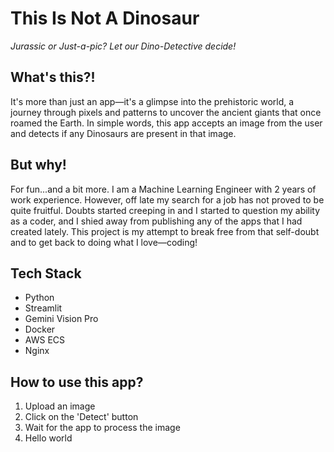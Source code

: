 # This Is Not A Dinosaur
_Jurassic or Just-a-pic? Let our Dino-Detective decide!_

## What's this?!
It's more than just an app—it's a glimpse into the prehistoric world, a journey through pixels and patterns to uncover the ancient giants that once roamed the Earth. In simple words, this app accepts an image from the user and detects if any Dinosaurs are present in that image.

## But why!
For fun...and a bit more. I am a Machine Learning Engineer with 2 years of work experience. However, off late my search for a job has not proved to be quite fruitful. Doubts started creeping in and I started to question my ability as a coder, and I shied away from publishing any of the apps that I had created lately. This project is my attempt to break free from that self-doubt and to get back to doing what I love—coding!

## Tech Stack
- Python
- Streamlit
- Gemini Vision Pro
- Docker
- AWS ECS 
- Nginx

## How to use this app?
1. Upload an image
2. Click on the 'Detect' button
3. Wait for the app to process the image
4. Hello world
